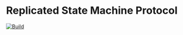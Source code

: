 # Replicated State Machine Protocol

[![Build](https://img.shields.io/github/actions/workflow/status/atomix/atomix/build-and-test-protocols-rsm.yml?style=for-the-badge)](https://github.com/atomix/atomix/actions/workflows/build-and-test-protocols-rsm.yml)
